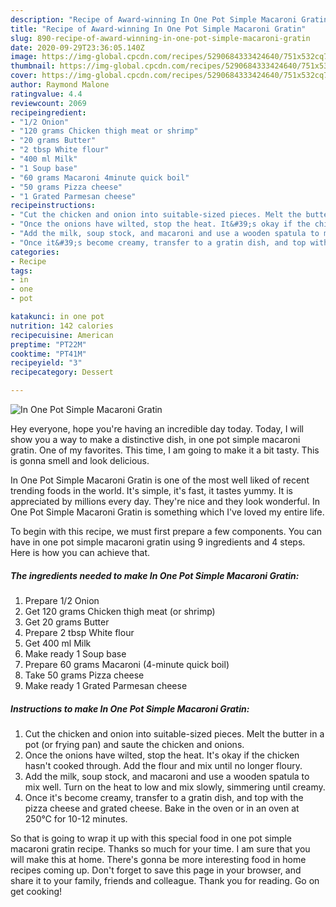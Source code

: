 ```yaml
---
description: "Recipe of Award-winning In One Pot Simple Macaroni Gratin"
title: "Recipe of Award-winning In One Pot Simple Macaroni Gratin"
slug: 890-recipe-of-award-winning-in-one-pot-simple-macaroni-gratin
date: 2020-09-29T23:36:05.140Z
image: https://img-global.cpcdn.com/recipes/5290684333424640/751x532cq70/in-one-pot-simple-macaroni-gratin-recipe-main-photo.jpg
thumbnail: https://img-global.cpcdn.com/recipes/5290684333424640/751x532cq70/in-one-pot-simple-macaroni-gratin-recipe-main-photo.jpg
cover: https://img-global.cpcdn.com/recipes/5290684333424640/751x532cq70/in-one-pot-simple-macaroni-gratin-recipe-main-photo.jpg
author: Raymond Malone
ratingvalue: 4.4
reviewcount: 2069
recipeingredient:
- "1/2 Onion"
- "120 grams Chicken thigh meat or shrimp"
- "20 grams Butter"
- "2 tbsp White flour"
- "400 ml Milk"
- "1 Soup base"
- "60 grams Macaroni 4minute quick boil"
- "50 grams Pizza cheese"
- "1 Grated Parmesan cheese"
recipeinstructions:
- "Cut the chicken and onion into suitable-sized pieces. Melt the butter in a pot (or frying pan) and saute the chicken and onions."
- "Once the onions have wilted, stop the heat. It&#39;s okay if the chicken hasn&#39;t cooked through. Add the flour and mix until no longer floury."
- "Add the milk, soup stock, and macaroni and use a wooden spatula to mix well. Turn on the heat to low and mix slowly, simmering until creamy."
- "Once it&#39;s become creamy, transfer to a gratin dish, and top with the pizza cheese and grated cheese. Bake in the oven or in an oven at 250℃ for 10-12 minutes."
categories:
- Recipe
tags:
- in
- one
- pot

katakunci: in one pot 
nutrition: 142 calories
recipecuisine: American
preptime: "PT22M"
cooktime: "PT41M"
recipeyield: "3"
recipecategory: Dessert

---
```



![In One Pot Simple Macaroni Gratin](https://img-global.cpcdn.com/recipes/5290684333424640/751x532cq70/in-one-pot-simple-macaroni-gratin-recipe-main-photo.jpg)

Hey everyone, hope you're having an incredible day today. Today, I will show you a way to make a distinctive dish, in one pot simple macaroni gratin. One of my favorites. This time, I am going to make it a bit tasty. This is gonna smell and look delicious.

In One Pot Simple Macaroni Gratin is one of the most well liked of recent trending foods in the world. It's simple, it's fast, it tastes yummy. It is appreciated by millions every day. They're nice and they look wonderful. In One Pot Simple Macaroni Gratin is something which I've loved my entire life.




To begin with this recipe, we must first prepare a few components. You can have in one pot simple macaroni gratin using 9 ingredients and 4 steps. Here is how you can achieve that.

<!--inarticleads1-->

##### The ingredients needed to make In One Pot Simple Macaroni Gratin:

1. Prepare 1/2 Onion
1. Get 120 grams Chicken thigh meat (or shrimp)
1. Get 20 grams Butter
1. Prepare 2 tbsp White flour
1. Get 400 ml Milk
1. Make ready 1 Soup base
1. Prepare 60 grams Macaroni (4-minute quick boil)
1. Take 50 grams Pizza cheese
1. Make ready 1 Grated Parmesan cheese




<!--inarticleads2-->

##### Instructions to make In One Pot Simple Macaroni Gratin:

1. Cut the chicken and onion into suitable-sized pieces. Melt the butter in a pot (or frying pan) and saute the chicken and onions.
1. Once the onions have wilted, stop the heat. It&#39;s okay if the chicken hasn&#39;t cooked through. Add the flour and mix until no longer floury.
1. Add the milk, soup stock, and macaroni and use a wooden spatula to mix well. Turn on the heat to low and mix slowly, simmering until creamy.
1. Once it&#39;s become creamy, transfer to a gratin dish, and top with the pizza cheese and grated cheese. Bake in the oven or in an oven at 250℃ for 10-12 minutes.




So that is going to wrap it up with this special food in one pot simple macaroni gratin recipe. Thanks so much for your time. I am sure that you will make this at home. There's gonna be more interesting food in home recipes coming up. Don't forget to save this page in your browser, and share it to your family, friends and colleague. Thank you for reading. Go on get cooking!
